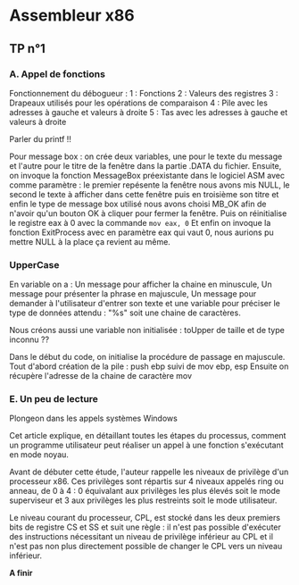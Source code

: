 # Assembleur x86
## TP n°1

### A. Appel de fonctions

Fonctionnement du débogueur :
1 : Fonctions
2 : Valeurs des registres
3 : Drapeaux utilisés pour les opérations de comparaison
4 : Pile avec les adresses à gauche et valeurs à droite
5 : Tas avec les adresses à gauche et valeurs à droite

Parler du printf !!

Pour message box : on crée deux variables, une pour le texte du message et l'autre pour le titre de la fenêtre dans la partie .DATA du fichier. Ensuite, on invoque la fonction MessageBox préexistante dans le logiciel ASM avec comme paramètre : le premier repésente la fenêtre nous avons mis NULL, le second le texte à afficher dans cette fenêtre puis en troisième son titre et enfin le type de message box utilisé nous avons choisi MB_OK afin de n'avoir qu'un bouton OK à cliquer pour fermer la fenêtre.
Puis on réinitialise le registre eax à 0 avec la commande ```mov eax, 0```
Et enfin on invoque la fonction ExitProcess avec en paramètre eax qui vaut 0, nous aurions pu mettre NULL à la place ça revient au même.

### UpperCase

En variable on a : Un message pour afficher la chaine en minuscule, Un message pour présenter la phrase en majuscule, Un message pour demander à l'utilisateur d'entrer son texte et une variable pour préciser le type de données attendu : "%s" soit une chaine de caractères.

Nous créons aussi une variable non initialisée : toUpper de taille et de type inconnu ??

Dans le début du code, on initialise la procédure de passage en majuscule.
Tout d'abord création de la pile : push ebp suivi de mov ebp, esp
Ensuite on récupère l'adresse de la chaine de caractère mov

### E. Un peu de lecture

Plongeon dans les appels systèmes Windows

Cet article explique, en détaillant toutes les étapes du processus, comment un programme utilisateur peut réaliser un appel à une fonction s'exécutant en mode noyau.

Avant de débuter cette étude, l'auteur rappelle les niveaux de privilège d'un processeur x86. Ces privilèges sont répartis sur 4 niveaux appelés ring ou anneau, de 0 à 4 : 0 équivalant aux privilèges les plus élevés soit le mode superviseur et 3 aux privilèges les plus restreints soit le mode utilisateur.

Le niveau courant du processeur, CPL, est stocké dans les deux premiers bits de registre CS et SS et suit une règle : il n'est pas possible d'exécuter des instructions nécessitant un niveau de privilège inférieur au CPL et il n'est pas non plus directement possible de changer le CPL vers un niveau inférieur.

**A finir**


